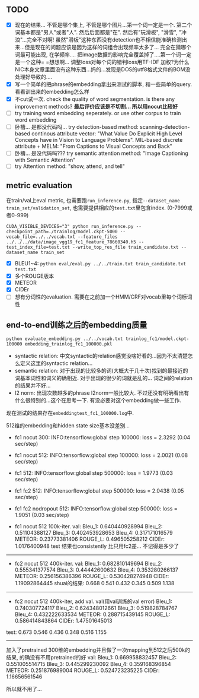 TODO
-----
- [x] 现在的结果... 不管是哪个集上, 不管是哪个图片...第一个词一定是一个. 第二个词基本都是"男人"或者"人". 然后后面都是"在". 然后有"玩滑板", "滑雪", "冲浪"...完全不对啊! 虽然"滑板"这种东西没有detection也不相信能准确检测出来...但是现在的问题应该是因为这样的词组合出现频率太多了... 完全在猜哪个词最可能出现, 在学频率.... 把image数据的影响完全覆盖掉了....第一个词一定是一个这种= =想想啊... 调整loss对每个词的错判loss用TF-IDF 加权?为什么NIC本身文章里面没有这种东西...妈的...发现是DOS的utf8格式文件的BOM没处理好导致的....
- [x] 写一个简单的把phrase的embedding拿出来测试的脚本, 和一些简单的query. 看看训出来的embedding怎么样
- [x] 不cut试一次. check the quality of word segmentation. is there any improvement methods? **最后评价应该是不切割... 所以用nocut比较好**
- [ ] try training word embedding seperately. or use other corpus to train word embedding
- [ ] 卧槽... 是都没代码吗... try detection-based method: scanning-detection-based continous attribute vector: "What Value Do Explicit High Level Concepts have in Vision to Language Problems". MIL-based discrete attribute + MELM: "From Captions to Visual Concepts and Back"
- [ ] 卧槽... 是没代码吗??? try semantic attention method: "Image Captioning with Semantic Attention"
- [ ] try Attention method: "show, attend, and tell"

metric evaluation
----

在train/val上eval metric, 也需要跑`run_inference.py`, 指定`--dataset_name train_set/validation_set`, 也需要提供相应的`test.txt`里包含index. (0-7999或者0-999)
```
CUDA_VISIBLE_DEVICES="3" python run_inference.py --checkpoint_path=./trainlog/model.ckpt-5000 --vocab_file=../../vocab.txt --feature_files ../../../data/image_vgg19_fc1_feature_78660340.h5 --test_index_file=test.txt --write_top_res_file train_candidate.txt --dataset_name train_set
```

- [x] BLEU1~4: `python eval/eval.py ../../train.txt train_candidate.txt test.txt`
- [x] 多个ROUGE版本
- [x] METEOR
- [x] CIDEr
- [ ] 想有分词性的evaluation. 需要在之前加一个HMM/CRF对vocab里每个词标词性

end-to-end训练之后的embedding质量
----

`python evaluate_embedding.py ../../vocab.txt trainlog_fc1/model.ckpt-100000 embedding_trainlog_fc1_100000.pkl`

* syntactic relation: 中文syntactic的relation感觉没啥好看的...因为不太清楚怎么定义这里的syntactic relation...
* semantic relation: 对于出现的比较多的词(大概大于几十次)找到的最接近的词基本词性和词义的确相近. 对于出现的很少的词就是乱的... 词之间的relation的结果并不好...
* l2 norm: 出现次数越多的phrase l2norm一般比较大. 不过还没有明确看出有什么很特别的...这个在思考一下. 有没必要对这个embedding做一些工作.

现在测试的结果存在`embeddingtest_fc1_100000.log`中.



512维的embedding和hidden state size基本没差别...
* fc1 nocut 300: INFO:tensorflow:global step 100000: loss = 2.3292 (0.04 sec/step)
* fc1 nocut 512: INFO:tensorflow:global step 100000: loss = 2.0021 (0.08 sec/step)
* fc1 512: INFO:tensorflow:global step 500000: loss = 1.9773 (0.03 sec/step)
* fc1 fc2 512: INFO:tensorflow:global step 500000: loss = 2.0438 (0.05 sec/step)
* fc1 fc2 nodropout 512: INFO:tensorflow:global step 500000: loss = 1.9051 (0.03 sec/step)

* fc1 nocut 512 100k-iter. val:
Bleu_1: 0.640440928994
Bleu_2: 0.51104388127
Bleu_3: 0.402453928653
Bleu_4: 0.317171016579
METEOR: 0.23773381406
ROUGE_L: 0.496505258212
CIDEr: 1.0176400948
test 结果也consistently 比只用fc2差... 不记得是多少了
------
* fc2 nocut 512 400k-iter. val:
Bleu_1: 0.682810149694
Bleu_2: 0.555341377574
Bleu_3: 0.44442600632
Bleu_4: 0.353280266137
METEOR: 0.256156386396
ROUGE_L: 0.530428274948
CIDEr: 1.19092864445
shuai的结果: 0.668  0.541 0.432 0.345 0.509 1.138
------
* fc2 nocut 512 400k-iter, add val. val(用val训练的val error)
Bleu_1: 0.740307724117
Bleu_2: 0.624348012661
Bleu_3: 0.519828784767
Bleu_4: 0.432222633534
METEOR: 0.288715439145
ROUGE_L: 0.586414843864
CIDEr: 1.47501645013

test:
0.673 0.546 0.436 0.348 0.516 1.155

----
加入了pretrained 300维的embedding并且做了一次mapping到512之后500k的结果, 的确没有不用pretrained的好
val:
Bleu_1: 0.669958832457
Bleu_2: 0.551005514715
Bleu_3: 0.445299230092
Bleu_4: 0.359168396854
METEOR: 0.251876989004
ROUGE_L: 0.524723235225
CIDEr: 1.16656561546

所以就不用了...